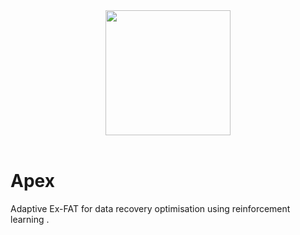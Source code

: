 <div align="center">
  <img src="https://github.com/HS-Optimization-with-AI/Apex/blob/master/n_apex/src/Apex-Utility/APEX%20logo.png" height="200"><br><br>
</div>

# Apex
Adaptive Ex-FAT for data recovery optimisation using reinforcement learning .
